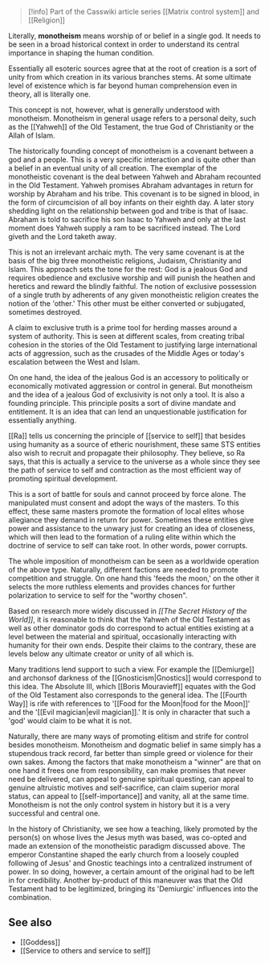 
> [!info] Part of the Casswiki article series [[Matrix control system]] and [[Religion]]

Literally, **monotheism** means worship of or belief in a single god. It needs to be seen in a broad historical context in order to understand its central importance in shaping the human condition.

Essentially all esoteric sources agree that at the root of creation is a sort of unity from which creation in its various branches stems. At some ultimate level of existence which is far beyond human comprehension even in theory, all is literally one.

This concept is not, however, what is generally understood with monotheism. Monotheism in general usage refers to a personal deity, such as the [[Yahweh]] of the Old Testament, the true God of Christianity or the Allah of Islam.

The historically founding concept of monotheism is a covenant between a god and a people. This is a very specific interaction and is quite other than a belief in an eventual unity of all creation. The exemplar of the monotheistic covenant is the deal between Yahweh and Abraham recounted in the Old Testament. Yahweh promises Abraham advantages in return for worship by Abraham and his tribe. This covenant is to be signed in blood, in the form of circumcision of all boy infants on their eighth day. A later story shedding light on the relationship between god and tribe is that of Isaac. Abraham is told to sacrifice his son Isaac to Yahweh and only at the last moment does Yahweh supply a ram to be sacrificed instead. The Lord giveth and the Lord taketh away.

This is not an irrelevant archaic myth. The very same covenant is at the basis of the big three monotheistic religions, Judaism, Christianity and Islam. This approach sets the tone for the rest: God is a jealous God and requires obedience and exclusive worship and will punish the heathen and heretics and reward the blindly faithful. The notion of exclusive possession of a single truth by adherents of any given monotheistic religion creates the notion of the 'other.' This other must be either converted or subjugated, sometimes destroyed.

A claim to exclusive truth is a prime tool for herding masses around a system of authority. This is seen at different scales, from creating tribal cohesion in the stories of the Old Testament to justifying large international acts of aggression, such as the crusades of the Middle Ages or today's escalation between the West and Islam.

On one hand, the idea of the jealous God is an accessory to politically or economically motivated aggression or control in general. But monotheism and the idea of a jealous God of exclusivity is not only a tool. It is also a founding principle. This principle posits a sort of divine mandate and entitlement. It is an idea that can lend an unquestionable justification for essentially anything.

[[Ra]] tells us concerning the principle of [[service to self]] that besides using humanity as a source of etheric nourishment, these same STS entities also wish to recruit and propagate their philosophy. They believe, so Ra says, that this is actually a service to the universe as a whole since they see the path of service to self and contraction as the most efficient way of promoting spiritual development.

This is a sort of battle for souls and cannot proceed by force alone. The manipulated must consent and adopt the ways of the masters. To this effect, these same masters promote the formation of local elites whose allegiance they demand in return for power. Sometimes these entities give power and assistance to the unwary just for creating an idea of closeness, which will then lead to the formation of a ruling elite within which the doctrine of service to self can take root. In other words, power corrupts.

The whole imposition of monotheism can be seen as a worldwide operation of the above type. Naturally, different factions are needed to promote competition and struggle. On one hand this 'feeds the moon,' on the other it selects the more ruthless elements and provides chances for further polarization to service to self for the "worthy chosen".

Based on research more widely discussed in _[[The Secret History of the World]]_, it is reasonable to think that the Yahweh of the Old Testament as well as other dominator gods do correspond to actual entities existing at a level between the material and spiritual, occasionally interacting with humanity for their own ends. Despite their claims to the contrary, these are levels below any ultimate creator or unity of all which is.

Many traditions lend support to such a view. For example the [[Demiurge]] and archonsof darkness of the [[Gnosticism|Gnostics]] would correspond to this idea. The Absolute III, which [[Boris Mouravieff]] equates with the God of the Old Testament also corresponds to the general idea. The [[Fourth Way]] is rife with references to '[[Food for the Moon|food for the Moon]]' and the '[[Evil magician|evil magician]].' It is only in character that such a 'god' would claim to be what it is not.

Naturally, there are many ways of promoting elitism and strife for control besides monotheism. Monotheism and dogmatic belief in same simply has a stupendous track record, far better than simple greed or violence for their own sakes. Among the factors that make monotheism a "winner" are that on one hand it frees one from responsibility, can make promises that never need be delivered, can appeal to genuine spiritual questing, can appeal to genuine altruistic motives and self-sacrifice, can claim superior moral status, can appeal to [[self-importance]] and vanity, all at the same time. Monotheism is not the only control system in history but it is a very successful and central one.

In the history of Christianity, we see how a teaching, likely promoted by the person(s) on whose lives the Jesus myth was based, was co-opted and made an extension of the monotheistic paradigm discussed above. The emperor Constantine shaped the early church from a loosely coupled following of Jesus' and Gnostic teachings into a centralized instrument of power. In so doing, however, a certain amount of the original had to be left in for credibility. Another by-product of this maneuver was that the Old Testament had to be legitimized, bringing its 'Demiurgic' influences into the combination.

See also
--------

*   [[Goddess]]
*   [[Service to others and service to self]]